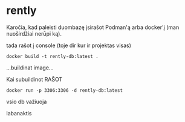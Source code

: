 # rently
Karočia, kad paleisti duombazę įsirašot Podman'ą arba docker'į (man nuoširdžiai nerūpi ką).

tada rašot į console (toje dir kur ir projektas visas)

`docker build -t rently-db:latest .`

...buildinat image...

Kai subuildinot RAŠOT

`docker run -p 3306:3306 -d rently-db:latest`

vsio db važiuoja

labanaktis
